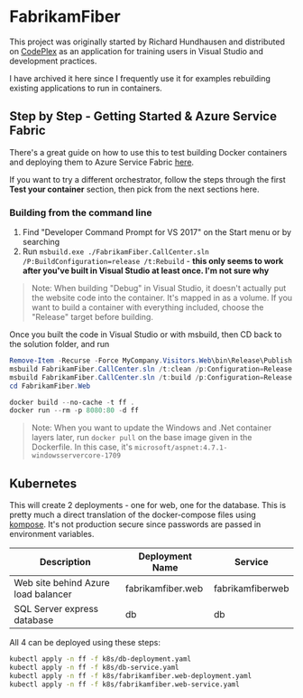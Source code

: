 # FabrikamFiber

This project was originally started by Richard Hundhausen and distributed on [CodePlex](https://fabrikam.codeplex.com/) as an application for training users in Visual Studio and development practices.

I have archived it here since I frequently use it for examples rebuilding existing applications to run in containers.

## Step by Step - Getting Started & Azure Service Fabric

There's a great guide on how to use this to test building Docker containers and deploying them to Azure Service Fabric [here](https://docs.microsoft.com/en-us/azure/service-fabric/service-fabric-host-app-in-a-container).

If you want to try a different orchestrator, follow the steps through the first **Test your container** section, then pick from the next sections here.

### Building from the command line
 
 
1. Find "Developer Command Prompt for VS 2017" on the Start menu or by searching
2. Run `msbuild.exe ./FabrikamFiber.CallCenter.sln /P:BuildConfiguration=release /t:Rebuild` - **this only seems to work after you've built in Visual Studio at least once. I'm not sure why**
 
> Note: When building "Debug" in Visual Studio, it doesn't actually put the website code into the container. It's mapped in as a volume. If you want to build a container with everything included, choose the "Release" target before building.
 
Once you built the code in Visual Studio or with msbuild, then CD back to the solution folder, and run
 

```powershell
Remove-Item -Recurse -Force MyCompany.Visitors.Web\bin\Release\Publish
msbuild FabrikamFiber.CallCenter.sln /t:clean /p:Configuration=Release
msbuild FabrikamFiber.CallCenter.sln /t:build /p:Configuration=Release /p:PublishProfile=FolderProfile /p:DeployOnBuild=true
cd FabrikamFiber.Web

docker build --no-cache -t ff .
docker run --rm -p 8080:80 -d ff
``` 
> Note: When you want to update the Windows and .Net container layers later, run `docker pull` on the base image given in the Dockerfile. In this case, it's `microsoft/aspnet:4.7.1-windowsservercore-1709`



 
## Kubernetes
 
This will create 2 deployments - one for web, one for the database. This is pretty much a direct translation of the docker-compose files using [kompose](https://github.com/kubernetes/kompose). It's not production secure since passwords are passed in environment variables.
 
Description                         | Deployment Name              | Service
------------------------------------|------------------------------|-------------------------
Web site behind Azure load balancer | fabrikamfiber.web            | fabrikamfiberweb
SQL Server express database         | db                           | db
 
All 4 can be deployed using these steps:
 
```bash
kubectl apply -n ff -f k8s/db-deployment.yaml
kubectl apply -n ff -f k8s/db-service.yaml
kubectl apply -n ff -f k8s/fabrikamfiber.web-deployment.yaml
kubectl apply -n ff -f k8s/fabrikamfiber.web-service.yaml
```